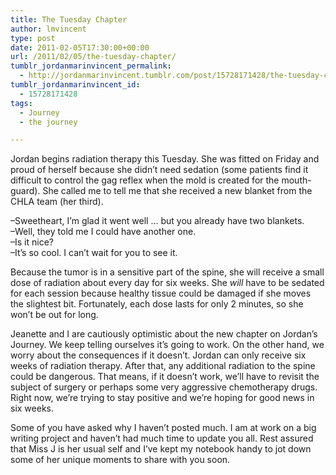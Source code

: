 ```yaml
---
title: The Tuesday Chapter
author: lmvincent
type: post
date: 2011-02-05T17:30:00+00:00
url: /2011/02/05/the-tuesday-chapter/
tumblr_jordanmarinvincent_permalink:
  - http://jordanmarinvincent.tumblr.com/post/15728171428/the-tuesday-chapter
tumblr_jordanmarinvincent_id:
  - 15728171428
tags:
  - Journey
  - the journey

---
```

Jordan begins radiation therapy this Tuesday. She was fitted on Friday and proud of herself because she didn&rsquo;t need sedation (some patients find it difficult to control the gag reflex when the mold is created for the mouth-guard). She called me to tell me that she received a new blanket from the CHLA team (her third).

&ndash;Sweetheart, I&rsquo;m glad it went well &hellip; but you already have two blankets.  
&ndash;Well, they told me I could have another one.  
&ndash;Is it nice?  
&ndash;It&rsquo;s so cool. I can&rsquo;t wait for you to see it.

Because the tumor is in a sensitive part of the spine, she will receive a small dose of radiation about every day for six weeks. She _will_ have to be sedated for each session because healthy tissue could be damaged if she moves the slightest bit. Fortunately, each dose lasts for only 2 minutes, so she won&rsquo;t be out for long.

Jeanette and I are cautiously optimistic about the new chapter on Jordan&rsquo;s Journey. We keep telling ourselves it&rsquo;s going to work. On the other hand, we worry about the consequences if it doesn&rsquo;t. Jordan can only receive six weeks of radiation therapy. After that, any additional radiation to the spine could be dangerous. That means, if it doesn&rsquo;t work, we&rsquo;ll have to revisit the subject of surgery or perhaps some very aggressive chemotherapy drugs. Right now, we&rsquo;re trying to stay positive and we&rsquo;re hoping for good news in six weeks.

Some of you have asked why I haven&rsquo;t posted much. I am at work on a big writing project and haven&rsquo;t had much time to update you all. Rest assured that Miss J is her usual self and I&rsquo;ve kept my notebook handy to jot down some of her unique moments to share with you soon.
